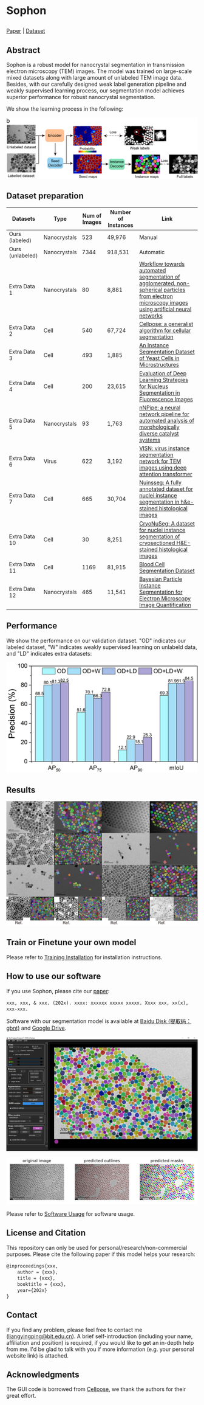 # <p>  <b>Sophon </b> </p>

[Paper]() | [Dataset]()

## Abstract

Sophon is a robust model for nanocrystal segmentation in transmission electron microscopy (TEM) images. The model was trained on large-scale mixed datasets along with large amount of unlabeled TEM image data. Besides, with our carefully designed weak label generation pipeline and weakly supervised learning process, our segmentation model achieves superior performance for robust nanocrystal segmentation.

We show the learning process in the following:

![Weakly-learning](assets/weakly-learning.png)

## Dataset preparation

| Datasets         | Type         | Num of Images | Number of Instances | Link      |
| ---------------- | ------------ | ------------- | ------------------- | --------- |
| Ours (labeled)   | Nanocrystals | 523           | 49,976              | Manual    |
| Ours (unlabeled) | Nanocrystals | 7344          | 918,531             | Automatic |
| Extra Data 1     | Nanocrystals | 80            | 8,881  | [Workflow towards automated segmentation of agglomerated, non-spherical particles from electron microscopy images using artificial neural networks](https://www.nature.com/articles/s41598-021-84287-6) |
| Extra Data 2     | Cell         | 540           | 67,724 | [Cellpose: a generalist algorithm for cellular segmentation](https://www.nature.com/articles/s41592-020-01018-x) |
| Extra Data 3     | Cell         | 493           | 1,885  | [An Instance Segmentation Dataset of Yeast Cells in Microstructures](https://christophreich1996.github.io/yeast_in_microstructures_dataset/) |
| Extra Data 4     | Cell         | 200           | 23,615 | [Evaluation of Deep Learning Strategies for Nucleus Segmentation in Fluorescence Images](https://pubmed.ncbi.nlm.nih.gov/31313519/) |
| Extra Data 5     | Nanocrystals | 93            | 1,763  | [nNPipe: a neural network pipeline for automated analysis of morphologically diverse catalyst systems](https://www.nature.com/articles/s41524-022-00949-7) |
| Extra Data 6     | Virus        | 622           | 3,192  | [VISN: virus instance segmentation network for TEM images using deep attention transformer](https://pubmed.ncbi.nlm.nih.gov/37903415/) |
| Extra Data 7     | Cell         | 665           | 30,704 | [Nuinsseg: A fully annotated dataset for nuclei instance segmentation in h&e-stained histological images](https://www.nature.com/articles/s41597-024-03117-2) |
| Extra Data 10    | Cell         | 30            | 8,251  | [CryoNuSeg: A dataset for nuclei instance segmentation of cryosectioned H&E-stained histological images](https://www.sciencedirect.com/science/article/pii/S0010482521001438) |
| Extra Data 11    | Cell         | 1169          | 81,915 | [Blood Cell Segmentation Dataset](https://www.kaggle.com/datasets/jeetblahiri/bccd-dataset-with-mask) |
| Extra Data 12    | Nanocrystals | 465           | 11,541 | [Bayesian Particle Instance Segmentation for Electron Microscopy Image Quantification](https://pubs.acs.org/doi/full/10.1021/acs.jcim.0c01455) |


## Performance

We show the performance on our validation dataset. "OD" indicates our labeled dataset, "W" indicates weakly supervised learning on unlabeld data, and "LD" indicates extra datasets:

![Performance](assets/performance.png)

## Results

![Segmentation](assets/visualization.png)

## Train or Finetune your own model

Please refer to [Training Installation](train/README.md) for installation instructions.

## How to use our software

If you use Sophon, please cite our [paper]():
```
xxx, xxx, & xxx. (202x). xxxx: xxxxxx xxxxx xxxxx. Xxxx xxx, xx(x), xxx-xxx.
```

Software with our segmentation model is available at [Baidu Disk (提取码：gbnt)](https://pan.baidu.com/s/1Q_3n1sHRCqzB56Sz54JSqw) and [Google Drive](https://drive.google.com/file/d/1-klszlNdlVBu8xbInkTYjnsokVglEOtr/view?usp=drive_link).

![Software](assets/software.png)

![Segmentation](assets/1-0001_visualization.png)

Please refer to [Software Usage](docs/software.md) for software usage.

## License and Citation
This repository can only be used for personal/research/non-commercial purposes. Please cite the following paper if this model helps your research:

```
@inproceedings{xxx,
    author = {xxx},
    title = {xxx},
    booktitle = {xxx},
    year={202x}
}
```

## Contact
If you find any problem, please feel free to contact me (liangyingping@bit.edu.cn). A brief self-introduction (including your name, affiliation and position) is required, if you would like to get an in-depth help from me. I'd be glad to talk with you if more information (e.g. your personal website link) is attached.

## Acknowledgments
The GUI code is borrowed from [Cellpose](https://github.com/MouseLand/cellpose), we thank the authors for their great effort.